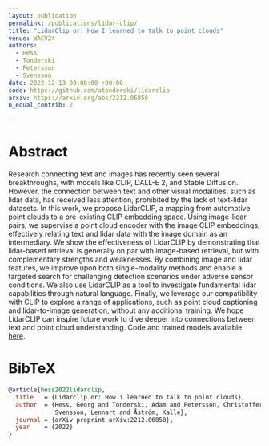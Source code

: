 ```yaml
---
layout: publication
permalink: /publications/lidar-clip/
title: "LidarClip or: How I learned to talk to point clouds"
venue: WACV24
authors:
  - Hess
  - Tonderski
  - Petersson
  - Svensson
date: 2022-12-13 00:00:00 +00:00
code: https://github.com/atonderski/lidarclip
arxiv: https://arxiv.org/abs/2212.06858
n_equal_contrib: 2

---
```


# Abstract
Research connecting text and images has recently seen several breakthroughs, with models like CLIP, DALL-E 2, and Stable Diffusion. However, the connection between text and other visual modalities, such as lidar data, has received less attention, prohibited by the lack of text-lidar datasets. In this work, we propose LidarCLIP, a mapping from automotive point clouds to a pre-existing CLIP embedding space. Using image-lidar pairs, we supervise a point cloud encoder with the image CLIP embeddings, effectively relating text and lidar data with the image domain as an intermediary. We show the effectiveness of LidarCLIP by demonstrating that lidar-based retrieval is generally on par with image-based retrieval, but with complementary strengths and weaknesses. By combining image and lidar features, we improve upon both single-modality methods and enable a targeted search for challenging detection scenarios under adverse sensor conditions. We also use LidarCLIP as a tool to investigate fundamental lidar capabilities through natural language. Finally, we leverage our compatibility with CLIP to explore a range of applications, such as point cloud captioning and lidar-to-image generation, without any additional training. We hope LidarCLIP can inspire future work to dive deeper into connections between text and point cloud understanding. Code and trained models available [here](https://github.com/atonderski/lidarclip).

# BibTeX
```bibtex
@article{hess2022lidarclip,
  title   = {Lidarclip or: How i learned to talk to point clouds},
  author  = {Hess, Georg and Tonderski, Adam and Petersson, Christoffer and
             Svensson, Lennart and Åström, Kalle},
  journal = {arXiv preprint arXiv:2212.06858},
  year    = {2022}
}
```